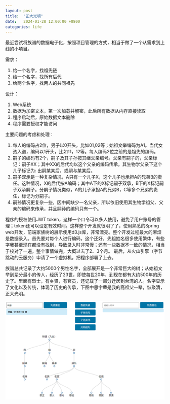 ```yaml
---
layout: post
title:  "正大光明"
date:   2024-01-28 12:00:00 +0800
categories: life
--- 
```


最近尝试将族谱的数据电子化，按照项目管理的方式，相当于做了一个从需求到上线的小项目。

需求：
1. 给一个名字，找祖先链
2. 给一个名字，找所有后代
3. 给两个名字，找两人的共同祖先

设计：
1. Web系统
2. 数据为加密文本，第一次加载并解密，此后所有数据从内存直接读取
3. 程序启动后，原始数据文本删除 
4. 程序需要授权才能访问 

主要问题的考虑和处理：
1. 每人的编码占2位，男子以0开头，比如01,02等；始祖文举编码为A1。当代女孩入谱，编码以1开头，比如11，12等。每人编码2位之前的是祖先的编码。
2. 嗣子的编码有2个，嗣子及其子孙按其继父亲编号。父亲有嗣子的，父亲标记：嗣子XX；其中XX的后代均以这个父亲的编码传承。其生物学父亲下这个儿子标记为: 出嗣某某后，或嗣与某某后。
3. 嗣子双承是一种复杂情况，A只有一个儿子X，这个儿子也承担A的兄弟B的责任。这种情况，X的后代按A编码；其中A下的X标记嗣子双承，B下的X标记嗣子双承嗣子。分嗣子情况类似，A的儿子承担A的兄弟B，C等多个兄弟的责任，标记为分嗣子。
4. 嗣孙情况更复杂一些，因中间缺少一名父亲，所以依旧使用其生物学祖父、父亲的编码来传承，并且嗣孙的编码只有一个。

程序的授权使用JWT token，这样一个口令可以多人使用，避免了用户账号的管理；token还可以设定有效时间。这样整个开发就很明了了，使用熟悉的Spring web开发，前端家族树的展示使用d3.js库，非常漂亮。整个开发过程最大的麻烦是数据录入。首先要对每个人进行编码，这个还好，先祖姓名很多使用繁体，有些字我甚至现在都没有找到，导致录入时非常慢；还有一些数据不一致的情况，相当于校对了一遍。整个事情做完，大概过去了2、3个月。 最后，从火山引擎（字节跳动的云服务）申请了一个虚拟机，把程序部署了上去。 

族谱总共记录了大约5000个男性名字，全部展开是一个非常巨大的树；从始祖文举到辈分最小的传人，经历了23世，即使每世20年，到现在都有大约500年的历史了。里面有烈士，有乡贤，有官员，还记载了一部分迁居到台湾的人。名字显示了文化以及传统，体现了历史的传承，下图中思字辈是我的高祖父一辈，恢聚清，正大光明。

![族谱](/images/2024-01-28.png)


